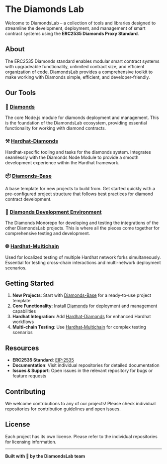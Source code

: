 # The Diamonds Lab

Welcome to DiamondsLab – a collection of tools and libraries designed to streamline the development, deployment, and management of smart contract systems using the **ERC2535 Diamonds Proxy Standard**.

## About

The ERC2535 Diamonds standard enables modular smart contract systems with upgradeable functionality, unlimited contract size, and efficient organization of code. DiamondsLab provides a comprehensive toolkit to make working with Diamonds simple, efficient, and developer-friendly.

## Our Tools

### 🔷 [Diamonds](https://github.com/DiamondsLab/diamonds)
The core Node.js module for diamonds deployment and management. This is the foundation of the DiamondsLab ecosystem, providing essential functionality for working with diamond contracts.

### ⚒️ [Hardhat-Diamonds](https://github.com/DiamondsLab/hardhat-diamonds)
Hardhat-specific tooling and tasks for the diamonds system. Integrates seamlessly with the Diamonds Node Module to provide a smooth development experience within the Hardhat framework.

### 📦 [Diamonds-Base](https://github.com/DiamondsLab/diamonds-base)
A base template for new projects to build from. Get started quickly with a pre-configured project structure that follows best practices for diamond contract development.

### 🧪 [Diamonds Development Environment](https://github.com/DiamondsLab/diamonds-dev-env)
The Diamonds Monorepo for developing and testing the integrations of the other DiamondsLab projects. This is where all the pieces come together for comprehensive testing and development.

### 🌐 [Hardhat-Multichain](https://github.com/DiamondsLab/hardhat-multichain)
Used for localized testing of multiple Hardhat network forks simultaneously. Essential for testing cross-chain interactions and multi-network deployment scenarios.

## Getting Started

1. **New Projects**: Start with [Diamonds-Base](https://github.com/DiamondsLab/diamonds-base) for a ready-to-use project template
2. **Core Functionality**: Install [Diamonds](https://github.com/DiamondsLab/diamonds) for deployment and management capabilities
3. **Hardhat Integration**: Add [Hardhat-Diamonds](https://github.com/DiamondsLab/hardhat-diamonds) for enhanced Hardhat workflows
4. **Multi-chain Testing**: Use [Hardhat-Multichain](https://github.com/DiamondsLab/hardhat-multichain) for complex testing scenarios

## Resources

- **ERC2535 Standard**: [EIP-2535](https://eips.ethereum.org/EIPS/eip-2535)
- **Documentation**: Visit individual repositories for detailed documentation
- **Issues & Support**: Open issues in the relevant repository for bugs or feature requests

## Contributing

We welcome contributions to any of our projects! Please check individual repositories for contribution guidelines and open issues.

## License

Each project has its own license. Please refer to the individual repositories for licensing information.

---

**Built with 💎 by the DiamondsLab team**
